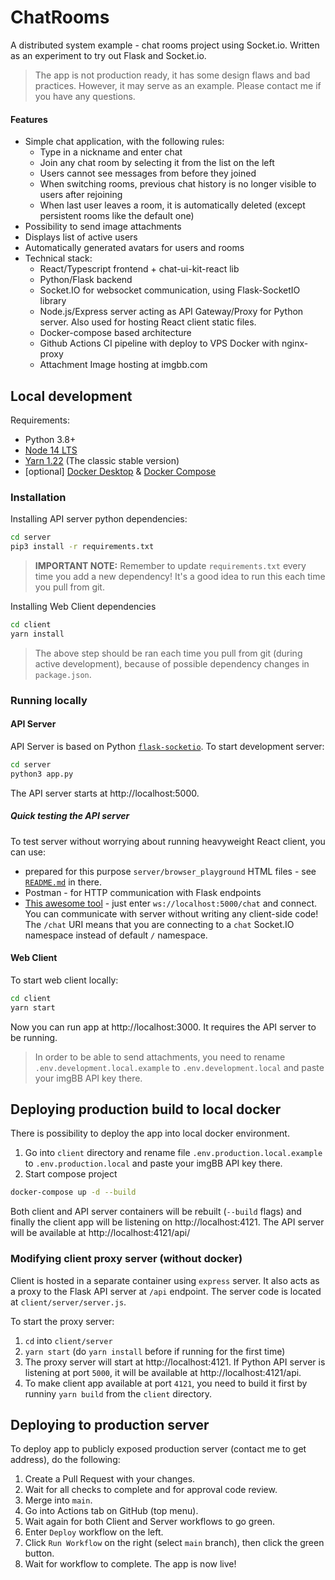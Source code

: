 # ChatRooms

A distributed system example - chat rooms project using Socket.io. Written as an experiment to try out Flask and Socket.io.

> The app is not production ready, it has some design flaws and bad practices. However, it may serve as an example. Please contact me if you have any questions.

#### Features

- Simple chat application, with the following rules:
  - Type in a nickname and enter chat
  - Join any chat room by selecting it from the list on the left
  - Users cannot see messages from before they joined
  - When switching rooms, previous chat history is no longer visible to users after rejoining
  - When last user leaves a room, it is automatically deleted (except persistent rooms like the default one)
- Possibility to send image attachments
- Displays list of active users
- Automatically generated avatars for users and rooms
- Technical stack:
  - React/Typescript frontend + chat-ui-kit-react lib
  - Python/Flask backend
  - Socket.IO for websocket communication, using Flask-SocketIO library
  - Node.js/Express server acting as API Gateway/Proxy for Python server. Also used for hosting React client static files.
  - Docker-compose based architecture
  - Github Actions CI pipeline with deploy to VPS Docker with nginx-proxy
  - Attachment Image hosting at imgbb.com

## Local development

Requirements:

- Python 3.8+
- [Node 14 LTS](https://nodejs.org/en/download/)
- [Yarn 1.22](https://classic.yarnpkg.com/en/docs/install/#windows-stable) (The classic stable version)
- [optional] [Docker Desktop](https://www.docker.com/products/docker-desktop) & [Docker Compose](https://docs.docker.com/compose/install/)

### Installation

Installing API server python dependencies:

```sh
cd server
pip3 install -r requirements.txt
```

> **IMPORTANT NOTE:** Remember to update `requirements.txt` every time you add a new dependency! It's a good idea to run this each time you pull from git.

Installing Web Client dependencies

```sh
cd client
yarn install
```

> The above step should be ran each time you pull from git (during active development), because of possible dependency changes in `package.json`.

### Running locally

#### API Server

API Server is based on Python [`flask-socketio`](https://flask-socketio.readthedocs.io/en/latest/). To start development server:

```sh
cd server
python3 app.py
```

The API server starts at http://localhost:5000.

##### Quick testing the API server

To test server without worrying about running heavyweight React client, you can use:

- prepared for this purpose `server/browser_playground` HTML files - see [`README.md`](./server/browser_playground/README.md) in there.
- Postman - for HTTP communication with Flask endpoints
- [This awesome tool](https://amritb.github.io/socketio-client-tool/) - just enter `ws://localhost:5000/chat` and connect. You can communicate with server without writing any client-side code! The `/chat` URI means that you are connecting to a `chat` Socket.IO namespace instead of default `/` namespace.

#### Web Client

To start web client locally:

```sh
cd client
yarn start
```

Now you can run app at http://localhost:3000. It requires the API server to be running.

> In order to be able to send attachments, you need to rename `.env.development.local.example` to `.env.development.local` and paste your imgBB API key there.

## Deploying production build to local docker

There is possibility to deploy the app into local docker environment.

1. Go into `client` directory and rename file `.env.production.local.example` to `.env.production.local` and paste your imgBB API key there.
2. Start compose project

```sh
docker-compose up -d --build
```

Both client and API server containers will be rebuilt (`--build` flags) and finally the client app will be listening on http://localhost:4121. The API server will be available at http://localhost:4121/api/

### Modifying client proxy server (without docker)

Client is hosted in a separate container using `express` server. It also acts as a proxy to the Flask API server at `/api` endpoint. The server code is located at `client/server/server.js`.

To start the proxy server:

1. `cd` into `client/server`
2. `yarn start` (do `yarn install` before if running for the first time)
3. The proxy server will start at http://localhost:4121. If Python API server is listening at port `5000`, it will be available at http://localhost:4121/api.
4. To make client app available at port `4121`, you need to build it first by runniny `yarn build` from the `client` directory.

## Deploying to production server

To deploy app to publicly exposed production server (contact me to get address), do the following:

1. Create a Pull Request with your changes.
2. Wait for all checks to complete and for approval code review.
3. Merge into `main`.
4. Go into Actions tab on GitHub (top menu).
5. Wait again for both Client and Server workflows to go green.
6. Enter `Deploy` workflow on the left.
7. Click `Run Workflow` on the right (select `main` branch), then click the green button.
8. Wait for workflow to complete. The app is now live!
